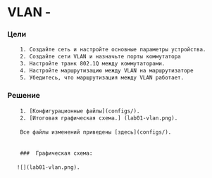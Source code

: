# VLAN -

### Цели

        1. Создайте сеть и настройте основные параметры устройства.
        2. Создайте сети VLAN и назначьте порты коммутатора
        3. Настройте транк 802.1Q между коммутаторами.
        4. Настройте маршрутизацию между VLAN на маршрутизаторе
        5. Убедитесь, что маршрутизация между VLAN работает.

### Решение


        1. [Конфигурационные файлы](configs/).
        2. [Итоговая графическая схема.] (lab01-vlan.png).

        Все файлы изменений приведены [здесь](configs/).


        ###  Графическая схема:

       ![](lab01-vlan.png).